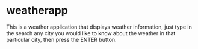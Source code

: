 # weatherapp
This is a weather application that displays weather information, just type in the search any city you would like to know about the weather in that particular city, then press the ENTER button.

